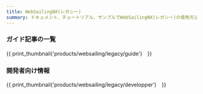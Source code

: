 ```yaml
---
title: WebSailingNX(レガシー)
summary: ドキュメント、チュートリアル、サンプルでWebSailingNX(レガシー)の使用方法について説明します。ユーザー、開発者、管理者向けの情報が含まれます。
---
```

### ガイド記事の一覧

{{ print_thumbnail('products/websailing/legacy/guide')　}}

### 開発者向け情報

{{ print_thumbnail('products/websailing/legacy/developper')　}}